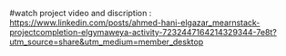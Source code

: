 #watch project video and discription : 
https://www.linkedin.com/posts/ahmed-hani-elgazar_mearnstack-projectcompletion-elgymaweya-activity-7232447164214329344-7e8t?utm_source=share&utm_medium=member_desktop
